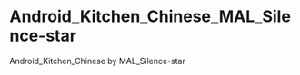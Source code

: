 Android_Kitchen_Chinese_MAL_Silence-star
========================================

Android_Kitchen_Chinese by MAL_Silence-star